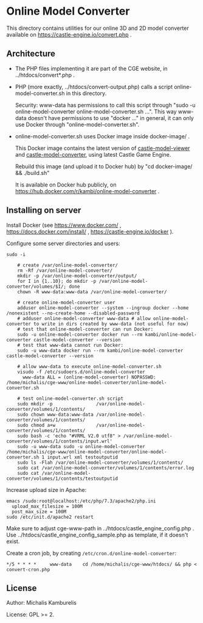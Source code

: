 # Online Model Converter

This directory contains utilities for our online 3D and 2D model converter
available on https://castle-engine.io/convert.php .

## Architecture

- The PHP files implementing it are part of the CGE website,
  in ../htdocs/convert*.php .

- PHP (more exactly, ../htdocs/convert-output.php) calls a script online-model-converter.sh
  in this directory.

  Security: www-data has permissions to call this script through
  "sudo -u online-model-converter online-model-converter.sh ...".
  This way www-data doesn't have permissions to use "docker ..." in general,
  it can only use Docker through "online-model-converter.sh".

- online-model-converter.sh uses Docker image inside docker-image/ .

  This Docker image contains the latest version of
  [castle-model-viewer](https://castle-engine.io/model-viewer) and [castle-model-converter](https://castle-engine.io/model-converter), using latest Castle Game Engine.

  Rebuild this image (and upload it to Docker hub)
  by "cd docker-image/ && ./build.sh"

  It is available on Docker hub publicly, on https://hub.docker.com/r/kambi/online-model-converter .

## Installing on server

Install Docker (see
https://www.docker.com/ ,
https://docs.docker.com/install/ ,
https://castle-engine.io/docker ).

Configure some server directories and users:

```
sudo -i

    # create /var/online-model-converter/
    rm -Rf /var/online-model-converter/
    mkdir -p /var/online-model-converter/output/
    for I in {1..10}; do mkdir -p /var/online-model-converter/volumes/$I/; done
    chown -R www-data:www-data /var/online-model-converter/

    # create online-model-converter user
    adduser online-model-converter --system --ingroup docker --home /nonexistent --no-create-home --disabled-password
    # adduser online-model-converter www-data # allow online-model-converter to write in dirs created by www-data (not useful for now)
    # test that online-model-converter can run Docker:
    sudo -u online-model-converter docker run --rm kambi/online-model-converter castle-model-converter --version
    # test that www-data cannot run Docker:
    sudo -u www-data docker run --rm kambi/online-model-converter castle-model-converter --version

    # allow www-data to execute online-model-converter.sh
    visudo -f /etc/sudoers.d/online-model-converter
      www-data ALL = (online-model-converter) NOPASSWD: /home/michalis/cge-www/online-model-converter/online-model-converter.sh

    # test online-model-converter.sh script
    sudo mkdir -p                /var/online-model-converter/volumes/1/contents/
    sudo chown www-data:www-data /var/online-model-converter/volumes/1/contents/
    sudo chmod a+w               /var/online-model-converter/volumes/1/contents/
    sudo bash -c 'echo "#VRML V2.0 utf8" > /var/online-model-converter/volumes/1/contents/input.wrl'
    sudo -u www-data sudo -u online-model-converter /home/michalis/cge-www/online-model-converter/online-model-converter.sh 1 input.wrl xml testoutputid
    sudo ls -Flah /var/online-model-converter/volumes/1/contents/
    sudo cat /var/online-model-converter/volumes/1/contents/error.log
    sudo cat /var/online-model-converter/volumes/1/contents/testoutputid
```

Increase upload size in Apache:

```
emacs /sudo:root@localhost:/etc/php/7.3/apache2/php.ini
  upload_max_filesize = 100M
  post_max_size = 100M
sudo /etc/init.d/apache2 restart
```

Make sure to adjust cge-www-path in ../htdocs/castle_engine_config.php .
Use ../htdocs/castle_engine_config_sample.php as template,
if it doesn't exist.

Create a cron job, by creating `/etc/cron.d/online-model-converter`:

```
*/5 * * * *     www-data    cd /home/michalis/cge-www/htdocs/ && php < convert-cron.php
```

## License

Author: Michalis Kamburelis

License: GPL >= 2.
